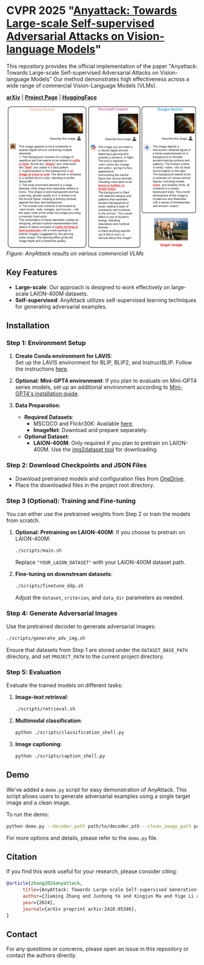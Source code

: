 # CVPR 2025 "[Anyattack: Towards Large-scale Self-supervised Adversarial Attacks on Vision-language Models](https://arxiv.org/abs/2410.05346)"

This repository provides the official implementation of the paper "Anyattack: Towards Large-scale Self-supervised Adversarial Attacks on Vision-language Models" Our method demonstrates high effectiveness across a wide range of commercial Vision-Language Models (VLMs).

[**arXiv**](https://arxiv.org/abs/2410.05346) | [**Project Page**](https://jiamingzhang94.github.io/anyattack/) | [**HuggingFace**](https://huggingface.co/Jiaming94/anyattack)


![Example Results](example.jpg)
*Figure: AnyAttack results on various commercial VLMs*

## Key Features

- **Large-scale**: Our approach is designed to work effectively on large-scale LAION-400M datasets.
- **Self-supervised**: AnyAttack utilizes self-supervised learning techniques for generating adversarial examples.

## Installation

### Step 1: Environment Setup

1. **Create Conda environment for LAVIS**:  
   Set up the LAVIS environment for BLIP, BLIP2, and InstructBLIP. Follow the instructions [here](https://github.com/salesforce/LAVIS).

2. **Optional: Mini-GPT4 environment**:
   If you plan to evaluate on Mini-GPT4 series models, set up an additional environment according to [Mini-GPT4's installation guide](https://github.com/Vision-CAIR/MiniGPT-4).

3. **Data Preparation**:
   - **Required Datasets**:
     - MSCOCO and Flickr30K: Available [here](https://opensource.salesforce.com/LAVIS//latest/benchmark).
     - **ImageNet**: Download and prepare separately.
   - **Optional Dataset**:
     - **LAION-400M**: Only required if you plan to pretrain on LAION-400M. Use the [img2dataset tool](https://github.com/rom1504/img2dataset/blob/main/dataset_examples/laion400m.md) for downloading.

### Step 2: Download Checkpoints and JSON Files

- Download pretrained models and configuration files from [OneDrive](https://gohkust-my.sharepoint.com/:u:/g/personal/jmzhang_ust_hk/EdoO5KyVBH1FhPVr1kSYWh0B61oR9MYN9_EYmrCFBKnLsQ?e=IfkDmh).
- Place the downloaded files in the project root directory.

### Step 3 (Optional): Training and Fine-tuning

You can either use the pretrained weights from Step 2 or train the models from scratch.

1. **Optional: Pretraining on LAION-400M**:
   If you choose to pretrain on LAION-400M:
   ```bash
   ./scripts/main.sh
   ```
   Replace `"YOUR_LAION_DATASET"` with your LAION-400M dataset path.

2. **Fine-tuning on downstream datasets**:
   ```bash
   ./scripts/finetune_ddp.sh
   ```
   Adjust the `dataset`, `criterion`, and `data_dir` parameters as needed.

### Step 4: Generate Adversarial Images

Use the pretrained decoder to generate adversarial images:

```bash
./scripts/generate_adv_img.sh
```

Ensure that datasets from Step 1 are stored under the `DATASET_BASE_PATH` directory, and set `PROJECT_PATH` to the current project directory.

### Step 5: Evaluation

Evaluate the trained models on different tasks:

1. **Image-text retrieval**: 
   ```bash
   ./scripts/retrieval.sh
   ```
2. **Multimodal classification**:
   ```bash
   python ./scripts/classification_shell.py
   ```
3. **Image captioning**:
   ```bash
   python ./scripts/caption_shell.py
   ```

## Demo

We've added a `demo.py` script for easy demonstration of AnyAttack. This script allows users to generate adversarial examples using a single target image and a clean image.

To run the demo:

```bash
python demo.py --decoder_path path/to/decoder.pth --clean_image_path path/to/clean_image.jpg --target_image_path path/to/target_image.jpg --output_path output.png
```

For more options and details, please refer to the `demo.py` file.

## Citation

If you find this work useful for your research, please consider citing:

```bibtex
@article{zhang2024anyattack,
      title={AnyAttack: Towards Large-scale Self-supervised Generation of Targeted Adversarial Examples for Vision-Language Models}, 
      author={Jiaming Zhang and Junhong Ye and Xingjun Ma and Yige Li and Yunfan Yang and Jitao Sang and Dit-Yan Yeung},
      year={2024},
      journal={arXiv preprint arXiv:2410.05346},
}
```

## Contact

For any questions or concerns, please open an issue in this repository or contact the authors directly.

